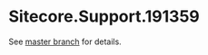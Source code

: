 # Sitecore.Support.191359

See [master branch](https://github.com/sitecoresupport/Sitecore.Support.191359) for details.